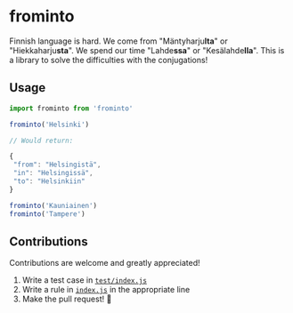 # frominto

Finnish language is hard. We come from "Mäntyharju**lta**" or "Hiekkaharju**sta**". 
We spend our time "Lahde**ssa**" or "Kesälahde**lla**". This is a library to solve the difficulties with the conjugations!

## Usage

```javascript
import frominto from 'frominto'

frominto('Helsinki')

// Would return:

{
 "from": "Helsingistä",
 "in": "Helsingissä",
 "to": "Helsinkiin"
}

frominto('Kauniainen')
frominto('Tampere')
```
 
## Contributions

Contributions are welcome and greatly appreciated!

1. Write a test case in [`test/index.js`](test/index.js)
2. Write a rule in [`index.js`]() in the appropriate line
3. Make the pull request! :muscle:
